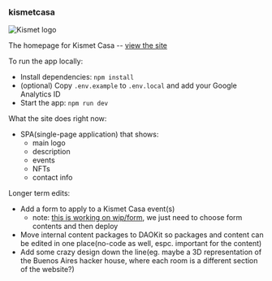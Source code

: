 ### kismetcasa

![Kismet logo](https://i.imgur.com/1PeZJCX.png)

The homepage for Kismet Casa -- [view the site](https://kismetcasa.xyz)

To run the app locally:
- Install dependencies: `npm install`
- (optional) Copy `.env.example` to `.env.local` and add your Google Analytics ID
- Start the app: `npm run dev`

What the site does right now:
- SPA(single-page application) that shows:
  - main logo
  - description
  - events
  - NFTs
  - contact info

Longer term edits:
- Add a form to apply to a Kismet Casa event(s)
  - note: [this is working on wip/form](https://github.com/dylsteck/kismetcasa/tree/wip/form), we just need to choose form contents and then deploy
- Move internal content packages to DAOKit so packages and content can be edited in one place(no-code as well, espc. important for the content)
- Add some crazy design down the line(eg. maybe a 3D representation of the Buenos Aires hacker house, where each room is a different section of the website?)
